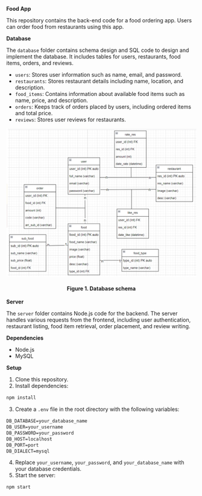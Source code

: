**Food App**

This repository contains the back-end code for a food ordering app. Users can order food from restaurants using this app.

**Database**

The `database` folder contains schema design and SQL code to design and implement the database. It includes tables for users, restaurants, food items, orders, and reviews.

* `users`: Stores user information such as name, email, and password.
* `restaurants`: Stores restaurant details including name, location, and description.
* `food_items`: Contains information about available food items such as name, price, and description.
* `orders`: Keeps track of orders placed by users, including ordered items and total price.
* `reviews`: Stores user reviews for restaurants.

<p align="center"><img style="align: center;" src="https://raw.githubusercontent.com/vinhphuphan/food-app/main/database/schema.png" width=600></p>
<h4 align="center">Figure 1. Database schema</h4>

**Server**

The `server` folder contains Node.js code for the backend. The server handles various requests from the frontend, including user authentication, restaurant listing, food item retrieval, order placement, and review writing.

**Dependencies**

* Node.js
* MySQL

**Setup**

1. Clone this repository.
2. Install dependencies:

```bash
npm install
```

3. Create a `.env` file in the root directory with the following variables:

```
DB_DATABASE=your_database_name
DB_USER=your_username
DB_PASSWORD=your_password
DB_HOST=localhost
DB_PORT=port
DB_DIALECT=mysql
```

4. Replace `your_username`, `your_password`, and `your_database_name` with your database credentials.
5. Start the server:

```bash
npm start
```
